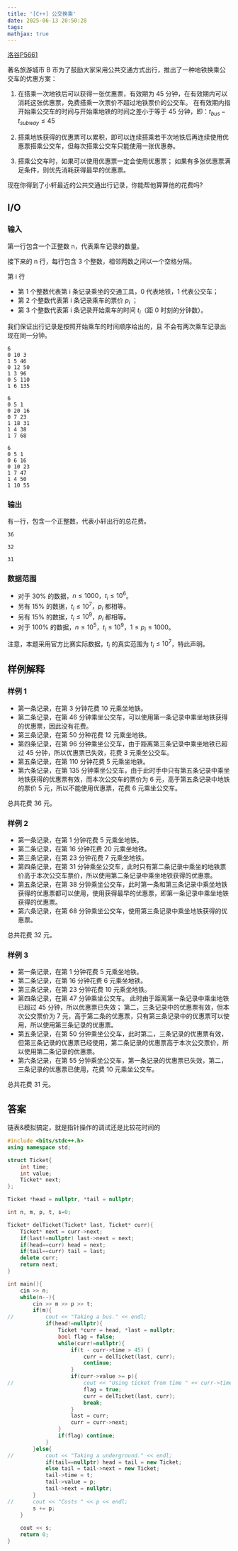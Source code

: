 ```yaml
---
title: '[C++] 公交换乘'
date: 2025-06-13 20:50:28
tags:
mathjax: true
---
```


[洛谷P5661](https://www.luogu.com.cn/problem/P5661)

著名旅游城市 B 市为了鼓励大家采用公共交通方式出行，推出了一种地铁换乘公交车的优惠方案：

1. 在搭乘一次地铁后可以获得一张优惠票，有效期为 45 分钟，在有效期内可以消耗这张优惠票，免费搭乘一次票价不超过地铁票价的公交车。
    在有效期内指开始乘公交车的时间与开始乘地铁的时间之差小于等于 45 分钟，即：$t_{bus} - t_{subway} ≤ 45$

2. 搭乘地铁获得的优惠票可以累积，即可以连续搭乘若干次地铁后再连续使用优惠票搭乘公交车，但每次搭乘公交车只能使用一张优惠券。

3. 搭乘公交车时，如果可以使用优惠票一定会使用优惠票；
    如果有多张优惠票满足条件，则优先消耗获得最早的优惠票。

现在你得到了小轩最近的公共交通出行记录，你能帮他算算他的花费吗?

<!-- More -->

## I/O

### 输入

第一行包含一个正整数 n，代表乘车记录的数量。

接下来的 n 行，每行包含 3 个整数，相邻两数之间以一个空格分隔。

第 i 行

- 第 1 个整数代表第 i 条记录乘坐的交通工具，0 代表地铁，1 代表公交车；
- 第 2 个整数代表第 i 条记录乘车的票价 $p_i$ ；
- 第 3 个整数代表第 i 条记录开始乘车的时间 $t_i$（距 0 时刻的分钟数）。

我们保证出行记录是按照开始乘车的时间顺序给出的，且 不会有两次乘车记录出现在同一分钟。

``` in 样例1
6
0 10 3
1 5 46
0 12 50
1 3 96
0 5 110
1 6 135
```

``` in 样例2
6
0 5 1
0 20 16
0 7 23
1 18 31
1 4 38
1 7 68 
```

``` in 样例3
6
0 5 1
0 6 16
0 10 23
1 7 47
1 4 50
1 10 55
```

### 输出

有一行，包含一个正整数，代表小轩出行的总花费。

``` out 样例1
36
```

``` out 样例2
32
```

``` out 样例3
31
```

### 数据范围

- 对于 30% 的数据，$n≤1000，t_i≤10^6$。
- 另有 15% 的数据，$t_i≤10^7$，$p_i$ 都相等。
- 另有 15% 的数据，$t_i≤10^9$，$p_i$ 都相等。
- 对于 100% 的数据，$n≤10^5$，$t_i≤10^9$，$1≤p_i≤1000$。

注意，本题采用官方比赛实际数据，$t_i$ 的真实范围为 $t_i≤10^7$，特此声明。

## 样例解释

### 样例 1

- 第一条记录，在第 3 分钟花费 10 元乘坐地铁。
- 第二条记录，在第 46 分钟乘坐公交车，可以使用第一条记录中乘坐地铁获得的优惠票，因此没有花费。
- 第三条记录，在第 50 分种花费 12 元乘坐地铁。
- 第四条记录，在第 96 分钟乘坐公交车，由于距离第三条记录中乘坐地铁已超过 45 分钟，所以优惠票已失效，花费 3 元乘坐公交车。
- 第五条记录，在第 110 分钟花费 5 元乘坐地铁。
- 第六条记录，在第 135 分钟乘坐公交车，由于此时手中只有第五条记录中乘坐地铁获得的优惠票有效，而本次公交车的票价为 6 元，高于第五条记录中地铁的票价 5 元，所以不能使用优惠票，花费 6 元乘坐公交车。

总共花费 36 元。

### 样例 2

- 第一条记录，在第 1 分钟花费 5 元乘坐地铁。
- 第二条记录，在第 16 分钟花费 20 元乘坐地铁。
- 第三条记录，在第 23 分钟花费 7 元乘坐地铁。
- 第四条记录，在第 31 分钟乘坐公交车，此时只有第二条记录中乘坐的地铁票价高于本次公交车票价，所以使用第二条记录中乘坐地铁获得的优惠票。
- 第五条记录，在第 38 分钟乘坐公交车，此时第一条和第三条记录中乘坐地铁获得的优惠票都可以使用，使用获得最早的优惠票，即第一条记录中乘坐地铁获得的优惠票。
- 第六条记录，在第 68 分钟乘坐公交车，使用第三条记录中乘坐地铁获得的优惠票。

总共花费 32 元。

### 样例 3

- 第一条记录，在第 1 分钟花费 5 元乘坐地铁。
- 第二条记录，在第 16 分钟花费 6 元乘坐地铁。
- 第三条记录，在第 23 分钟花费 10 元乘坐地铁。
- 第四条记录，在第 47 分钟乘坐公交车。
    此时由于距离第一条记录中乘坐地铁已超过 45 分钟，所以优惠票已失效；
    第二，三条记录中的优惠票有效，但本次公交票价为 7 元，高于第二条的优惠票，只有第三条记录中的优惠票可以使用，所以使用第三条记录的优惠票。
- 第五条记录，在第 50 分钟乘坐公交车，此时第二，三条记录的优惠票有效，但第三条记录的优惠票已经使用，第二条记录的优惠票高于本次公交票价，所以使用第二条记录的优惠票。
- 第六条记录，在第 55 分钟乘坐公交车，第一条记录的优惠票已失效，第二，三条记录的优惠票已使用，花费 10 元乘坐公交车。

总共花费 31 元。

## 答案

链表&模拟搞定，就是指针操作的调试还是比较花时间的

```cpp
#include <bits/stdc++.h>
using namespace std;

struct Ticket{
	int time;
	int value;
	Ticket* next;
};

Ticket *head = nullptr, *tail = nullptr;

int n, m, p, t, s=0;

Ticket* delTicket(Ticket* last, Ticket* curr){
	Ticket* next = curr->next;
	if(last!=nullptr) last->next = next;
	if(head==curr) head = next;
	if(tail==curr) tail = last;
	delete curr;
	return next;
}

int main(){
	cin >> n;
	while(n--){
		cin >> m >> p >> t;
		if(m){
//			cout << "Taking a bus." << endl;
			if(head!=nullptr){
				Ticket *curr = head, *last = nullptr;
				bool flag = false;
				while(curr!=nullptr){
					if(t - curr->time > 45) {
						curr = delTicket(last, curr);
						continue;
					}
					if(curr->value >= p){
//						cout << "Using ticket from time " << curr->time << endl;
						flag = true;
						curr = delTicket(last, curr);
						break;
					}
					last = curr;
					curr = curr->next;
				}
				if(flag) continue;
			}
		}else{
//			cout << "Taking a underground." << endl;
			if(tail==nullptr) head = tail = new Ticket;
			else tail = tail->next = new Ticket;
			tail->time = t;
			tail->value = p;
			tail->next = nullptr;
		}
//		cout << "Costs " << p << endl;
		s += p;
	}
	
	cout << s;
	return 0;
}
```